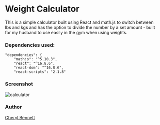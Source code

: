 # Weight Calculator

This is a simple calculator built using React and math.js to switch between lbs and kgs and has the option to divide the number by a set amount - built for my husband to use easily in the gym when using weights.

### Dependencies used:

```
"dependencies": {
    "mathjs": "^5.10.3",
    "react": "^16.8.6",
    "react-dom": "^16.8.6",
    "react-scripts": "2.1.8"
```

### Screenshot

![calculator](https://user-images.githubusercontent.com/46065533/58421764-c1fcf980-8088-11e9-924c-14e3e8acffb5.png)

### Author

[Cheryl Bennett](https://github.com/CBennett15)
